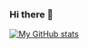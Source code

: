 ### Hi there 👋

[![My GitHub stats](https://github-readme-stats.vercel.app/api?username=mosesesan)](https://github.com/mosesesan/github-readme-stats)


<!--
**MosesEsan/MosesEsan** is a ✨ _special_ ✨ repository because its `README.md` (this file) appears on your GitHub profile.

Here are some ideas to get you started:

- 🔭 I’m currently working on ...
- 🌱 I’m currently learning ...
- 👯 I’m looking to collaborate on ...
- 🤔 I’m looking for help with ...
- 💬 Ask me about ...
- 📫 How to reach me: ...
- 😄 Pronouns: ...
- ⚡ Fun fact: ...
-->
